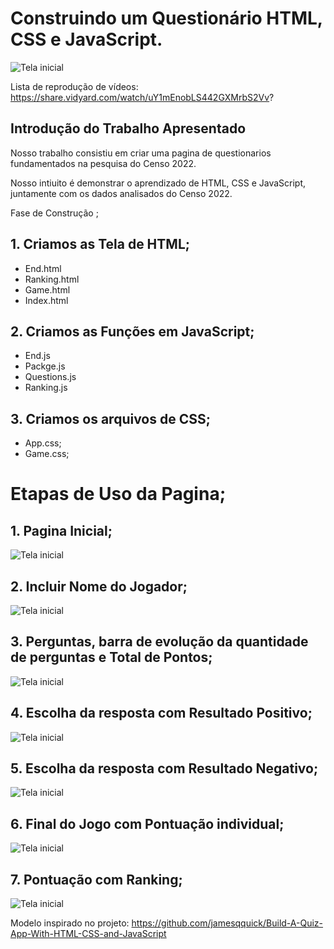 # Construindo um Questionário HTML, CSS e JavaScript.

![Tela inicial](./imagem/primeira_tela.png)

Lista de reprodução de vídeos: https://share.vidyard.com/watch/uY1mEnobLS442GXMrbS2Vv?

## Introdução do Trabalho Apresentado 

Nosso trabalho consistiu em criar uma pagina de questionarios fundamentados na pesquisa do Censo 2022.

Nosso intiuito é demonstrar o aprendizado de HTML, CSS e JavaScript, juntamente com os dados analisados do Censo 2022.

Fase de Construção ;

## 1. Criamos as Tela de HTML;

- End.html
- Ranking.html
- Game.html
- Index.html
  
## 2. Criamos as Funções em JavaScript;

- End.js
- Packge.js
- Questions.js 
- Ranking.js
  
## 3. Criamos os arquivos de CSS;

- App.css;
- Game.css;


# Etapas de Uso da Pagina;

## 1. Pagina Inicial;
![Tela inicial](./imagem/primeira_tela.png)

## 2. Incluir Nome do Jogador;

![Tela inicial](./imagem/NomeJogador.png)

## 3. Perguntas, barra de evolução da quantidade de perguntas e Total de Pontos;

![Tela inicial](./imagem/PerguntasBarradeEveolucao.png)

## 4. Escolha da resposta com Resultado Positivo;

![Tela inicial](./imagem/RespostaCorreta.png)

## 5. Escolha da resposta com Resultado Negativo;

![Tela inicial](./imagem/respostaErrada.png)

## 6. Final do Jogo com Pontuação individual;

![Tela inicial](./imagem/FinalJogo.png)

## 7. Pontuação com Ranking;

![Tela inicial](./imagem/Pontuação.png)





Modelo inspirado no projeto: 
https://github.com/jamesqquick/Build-A-Quiz-App-With-HTML-CSS-and-JavaScript


